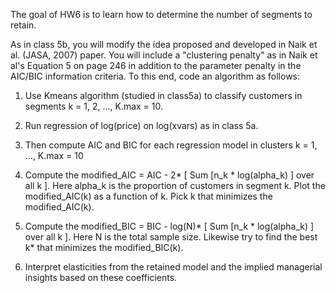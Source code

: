 The goal of HW6 is to learn how to determine the number of segments to retain.

As in class 5b, you will modify the idea proposed and developed in Naik et al. (JASA, 2007) paper. You will include a "clustering penalty" as in Naik et al's Equation 5 on page 246 in addition to the parameter penalty in the AIC/BIC information criteria. To this end, code an algorithm as follows:

1. Use Kmeans algorithm (studied in class5a) to classify customers in segments k = 1, 2, ..., K.max = 10.

2. Run regression of log(price) on log(xvars) as in class 5a.

3. Then compute AIC and BIC for each regression model in clusters k = 1, ..., K.max = 10

4. Compute the modified_AIC = AIC - 2* [ Sum [n_k * log(alpha_k) ] over all k ]. Here alpha_k is the proportion of customers in segment k. Plot the modified_AIC(k) as a function of k. Pick k that minimizes the modified_AIC(k). 

5. Compute the modified_BIC = BIC - log(N)* [ Sum [n_k * log(alpha_k) ] over all k ]. Here N is the total sample size. Likewise try to find the best k* that minimizes the modified_BIC(k). 

6. Interpret elasticities from the retained model and the implied managerial insights based on these coefficients.

 
